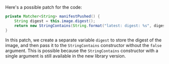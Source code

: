 Here's a possible patch for the code:

```java
private Matcher<String> manifestPushed() {
    String digest = this.image.digest();
    return new StringContains(String.format("latest: digest: %s", digest));
}
```

In this patch, we create a separate variable `digest` to store the digest of the image, and then pass it to the `StringContains` constructor without the `false` argument. This is possible because the `StringContains` constructor with a single argument is still available in the new library version.
